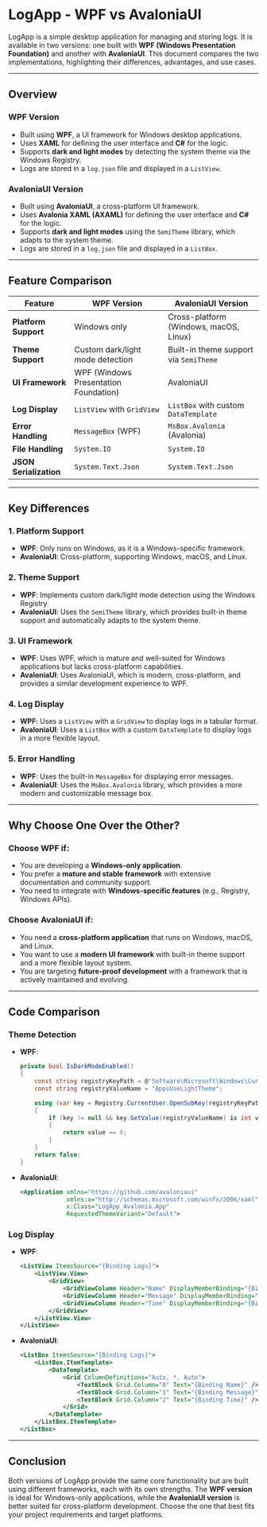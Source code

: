 # LogApp - WPF vs AvaloniaUI

LogApp is a simple desktop application for managing and storing logs. It is available in two versions: one built with **WPF (Windows Presentation Foundation)** and another with **AvaloniaUI**. This document compares the two implementations, highlighting their differences, advantages, and use cases.

---

## Overview

### **WPF Version**
- Built using **WPF**, a UI framework for Windows desktop applications.
- Uses **XAML** for defining the user interface and **C#** for the logic.
- Supports **dark and light modes** by detecting the system theme via the Windows Registry.
- Logs are stored in a `log.json` file and displayed in a `ListView`.

### **AvaloniaUI Version**
- Built using **AvaloniaUI**, a cross-platform UI framework.
- Uses **Avalonia XAML (AXAML)** for defining the user interface and **C#** for the logic.
- Supports **dark and light modes** using the `SemiTheme` library, which adapts to the system theme.
- Logs are stored in a `log.json` file and displayed in a `ListBox`.

---

## Feature Comparison

| Feature                  | WPF Version                          | AvaloniaUI Version                     |
|--------------------------|--------------------------------------|----------------------------------------|
| **Platform Support**     | Windows only                        | Cross-platform (Windows, macOS, Linux)|
| **Theme Support**        | Custom dark/light mode detection    | Built-in theme support via `SemiTheme` |
| **UI Framework**         | WPF (Windows Presentation Foundation)| AvaloniaUI                             |
| **Log Display**          | `ListView` with `GridView`          | `ListBox` with custom `DataTemplate`   |
| **Error Handling**       | `MessageBox` (WPF)                  | `MsBox.Avalonia` (Avalonia)            |
| **File Handling**        | `System.IO`                         | `System.IO`                            |
| **JSON Serialization**   | `System.Text.Json`                  | `System.Text.Json`                     |

---

## Key Differences

### 1. **Platform Support**
   - **WPF**: Only runs on Windows, as it is a Windows-specific framework.
   - **AvaloniaUI**: Cross-platform, supporting Windows, macOS, and Linux.

### 2. **Theme Support**
   - **WPF**: Implements custom dark/light mode detection using the Windows Registry.
   - **AvaloniaUI**: Uses the `SemiTheme` library, which provides built-in theme support and automatically adapts to the system theme.

### 3. **UI Framework**
   - **WPF**: Uses WPF, which is mature and well-suited for Windows applications but lacks cross-platform capabilities.
   - **AvaloniaUI**: Uses AvaloniaUI, which is modern, cross-platform, and provides a similar development experience to WPF.

### 4. **Log Display**
   - **WPF**: Uses a `ListView` with a `GridView` to display logs in a tabular format.
   - **AvaloniaUI**: Uses a `ListBox` with a custom `DataTemplate` to display logs in a more flexible layout.

### 5. **Error Handling**
   - **WPF**: Uses the built-in `MessageBox` for displaying error messages.
   - **AvaloniaUI**: Uses the `MsBox.Avalonia` library, which provides a more modern and customizable message box.

---

## Why Choose One Over the Other?

### **Choose WPF if:**
- You are developing a **Windows-only application**.
- You prefer a **mature and stable framework** with extensive documentation and community support.
- You need to integrate with **Windows-specific features** (e.g., Registry, Windows APIs).

### **Choose AvaloniaUI if:**
- You need a **cross-platform application** that runs on Windows, macOS, and Linux.
- You want to use a **modern UI framework** with built-in theme support and a more flexible layout system.
- You are targeting **future-proof development** with a framework that is actively maintained and evolving.

---

## Code Comparison

### **Theme Detection**
- **WPF**:
  ```csharp
  private bool IsDarkModeEnabled()
  {
      const string registryKeyPath = @"Software\Microsoft\Windows\CurrentVersion\Themes\Personalize";
      const string registryValueName = "AppsUseLightTheme";

      using (var key = Registry.CurrentUser.OpenSubKey(registryKeyPath))
      {
          if (key != null && key.GetValue(registryValueName) is int value)
          {
              return value == 0;
          }
      }
      return false;
  }
  ```

- **AvaloniaUI**:
  ```xml
  <Application xmlns="https://github.com/avaloniaui"
               xmlns:x="http://schemas.microsoft.com/winfx/2006/xaml"
               x:Class="LogApp_Avalonia.App"
               RequestedThemeVariant="Default">
  ```

### **Log Display**
- **WPF**:
  ```xml
  <ListView ItemsSource="{Binding Logs}">
      <ListView.View>
          <GridView>
              <GridViewColumn Header="Name" DisplayMemberBinding="{Binding Name}" />
              <GridViewColumn Header="Message" DisplayMemberBinding="{Binding Message}" />
              <GridViewColumn Header="Time" DisplayMemberBinding="{Binding Time}" />
          </GridView>
      </ListView.View>
  </ListView>
  ```

- **AvaloniaUI**:
  ```xml
  <ListBox ItemsSource="{Binding Logs}">
      <ListBox.ItemTemplate>
          <DataTemplate>
              <Grid ColumnDefinitions="Auto, *, Auto">
                  <TextBlock Grid.Column="0" Text="{Binding Name}" />
                  <TextBlock Grid.Column="1" Text="{Binding Message}" />
                  <TextBlock Grid.Column="2" Text="{Binding Time}" />
              </Grid>
          </DataTemplate>
      </ListBox.ItemTemplate>
  </ListBox>
  ```

---

## Conclusion

Both versions of LogApp provide the same core functionality but are built using different frameworks, each with its own strengths. The **WPF version** is ideal for Windows-only applications, while the **AvaloniaUI version** is better suited for cross-platform development. Choose the one that best fits your project requirements and target platforms.
